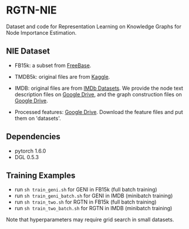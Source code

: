 # RGTN-NIE

Dataset and code for Representation Learning on Knowledge Graphs for Node Importance Estimation.

## NIE Dataset

* FB15k: a subset from [FreeBase](https://developers.google.com/freebase).

* TMDB5k: original files are from 
[Kaggle](https://www.kaggle.com/tmdb/tmdb-movie-metadata).

* IMDB: original files are from [IMDb Datasets](
https://www.imdb.com/interfaces/).
We provide the node text description files on [Google Drive](https://drive.google.com/file/d/10y6yIN6_y1Mw_83RKP32KISql_INjrWK/view?usp=sharing), and the graph construction files on [Google Drive](
https://drive.google.com/file/d/1xd0ObAIDYMsxQZD2l0e-9fWo_ro76--x/view?usp=sharing).

* Processed features: [Google Drive](https://drive.google.com/drive/folders/1mgcNhGHUTptTqRREJE-g-qKoGycVwKpV?usp=sharing).
Download the feature files and put them on 'datasets'.

## Dependencies 
* pytorch 1.6.0
* DGL 0.5.3

## Training Examples

* run `sh train_geni.sh` for GENI in FB15k (full batch training)
* run `sh train_geni_batch.sh` for GENI in IMDB (minibatch training)
* run `sh train_two.sh` for RGTN in FB15k (full batch training)
* run `sh train_two_batch.sh` for RGTN in IMDB (minibatch training)

Note that hyperparameters may require grid search in small datasets.
